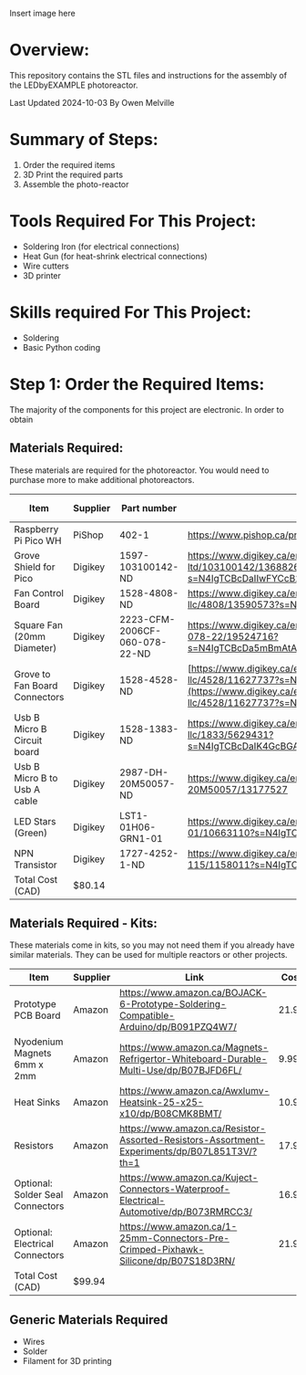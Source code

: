 Insert image here

<b><h1>Overview:</b></h1>
This repository contains the STL files and instructions for the assembly of the LEDbyEXAMPLE photoreactor. 

Last Updated 2024-10-03 By Owen Melville

<b><h1>Summary of Steps:</b></h1>
  1. Order the required items
  2. 3D Print the required parts
  3. Assemble the photo-reactor

<b><h1>Tools Required For This Project:</b></h1>
- Soldering Iron (for electrical connections)
- Heat Gun (for heat-shrink electrical connections)
- Wire cutters
- 3D printer

<b><h1>Skills required For This Project: </b></h1>
- Soldering
- Basic Python coding

<b><h1>Step 1: Order the Required Items: </b></h1>

The majority of the components for this project are electronic. In order to obtain 

<b><h2>Materials Required:</b></h2>

These materials are required for the photoreactor. You would need to purchase more to make additional photoreactors. 

| Item                             | Supplier | Part number                   | Link                                                                                                                                                                                                                                                                                                                                                                                                                                                                                              | Number | Cost  | Total Cost |
| -------------------------------- | -------- | ----------------------------- | ---------------------------------------------------------------------------------------------------------------------------------------------------------------------------------------------------------------------------------------------------------------------------------------------------------------------------------------------------------------------------------------------------------------------------------------------------------------------------------------------------- | ------ | ----- | ---------- |
| Raspberry Pi Pico WH             | PiShop   | 402-1                         | https://www.pishop.ca/product/raspberry-pi-pico-wh-pre-soldered-headers/                                                                                                                                                                                                                                                                                                                                                                                                                             | 1      | 9.8   | 9.8        |
| Grove Shield for Pico            | Digikey  | 1597-103100142-ND             | https://www.digikey.ca/en/products/detail/seeed-technology-co-ltd/103100142/13688265?s=N4IgTCBcDaIIwFYCcB2AtHADAZi5uALGGgHIAiIAugL5A | 1      | 6.25  | 6.25       |
| Fan Control Board                | Digikey  | 1528-4808-ND                  | https://www.digikey.ca/en/products/detail/adafruit-industries-llc/4808/13590573?s=N4IgTCBcDaIIwFYwA4C0AWZAGNA5AIiALoC%2BQA                                                                                                                                                                                                                                                                                        | 2      | 7.99  | 15.98      |
| Square Fan (20mm Diameter)       | Digikey  | 2223-CFM-2006CF-060-078-22-ND | https://www.digikey.ca/en/products/detail/cui-devices/CFM-2006CF-060-078-22/19524716?s=N4IgTCBcDa5mBmAtAYQGIFkkAIwAY8A2dJIvHPAdgA4l4kA5AERAF0BfIA                                                                                                                                                                                                                                                                                                                                                    | 2      | 11.06 | 22.12      |
| Grove to Fan Board Connectors    | Digikey  | 1528-4528-ND                  | [https://www.digikey.ca/en/products/detail/adafruit-industries-llc/4528/11627737?s=N4IgTCBcDaIIwFYwA4C0AWJaByAREAugL5A](https://www.digikey.ca/en/products/detail/adafruit-industries-llc/4528/11627737?s=N4IgTCBcDaIIwFYwA4C0AWJaByAREAugL5A)                                                                                                                                                                                                                                                       | 2      | 2.83  | 5.66       |
| Usb B Micro B Circuit board      | Digikey  | 1528-1383-ND                  | https://www.digikey.ca/en/products/detail/adafruit-industries-llc/1833/5629431?s=N4IgTCBcDaIK4GcBGACVBbAlgYwE4Hs018BDXAExRPJIDNc5MAXEAXQF8g                                                                                                                                                                                                                                                                                                                                                          | 1      | 2.83  | 2.83       |
| Usb B Micro B to Usb A cable     | Digikey  | 2987-DH-20M50057-ND           | https://www.digikey.ca/en/products/detail/cvilux-usa/DH-20M50057/13177527                                                                                                                                                                                                                                                                                                                                                                                                                            | 2      | 1.78  | 3.56       |
| LED Stars (Green)                | Digikey  | LST1-01H06-GRN1-01            | https://www.digikey.ca/en/products/detail/new-energy/LST1-01H06-GRN1-01/10663110?s=N4IgTCBcDaIDIGUAqBGAtABhQCQwNjQHEAlAOXSxAF0BfIA                                                                                                                                                                                                                                                                                                                                                                   | 2      | 6.41  | 12.82      |
| NPN Transistor                   | Digikey  | 1727-4252-1-ND                | https://www.digikey.ca/en/products/detail/nexperia-usa-inc/PZT2222A-115/1158011?s=N4IgTCBcDaIIwHYwILQBYwFYwrigBAHIAiIAugL5A                                                                                                                                                                                                                                                                                                                                                                          | 2      | 0.56  | 1.12       |
| Total Cost (CAD) | $80.14

<b><h2>Materials Required - Kits:</b></h2>

These materials come in kits, so you may not need them if you already have similar materials. They can be used for multiple reactors or other projects. 

| Item                             | Supplier | Link                                                                                                                                                                                                                                                                                                                                                                                                                                                                                                                                                                                                                                                                         | Cost  |
| -------------------------------- | -------- | ---------------------------------------------------------------------------------------------------------------------------------------------------------------------------------------------------------------------------------------------------------------------------------------------------------------------------------------------------------------------------------------------------------------------------------------------------------------------------------------------------------------------------------------------------------------------------------------------------------------------------------------------------------------------------- | ----- |
| Prototype PCB Board              | Amazon   | https://www.amazon.ca/BOJACK-6-Prototype-Soldering-Compatible-Arduino/dp/B091PZQ4W7/                                          | 21.99 |
| Nyodenium Magnets 6mm x 2mm      | Amazon   | https://www.amazon.ca/Magnets-Refrigertor-Whiteboard-Durable-Multi-Use/dp/B07BJFD6FL/ | 9.99  |
| Heat Sinks                       | Amazon   | https://www.amazon.ca/Awxlumv-Heatsink-25-x25-x10/dp/B08CMK8BMT/                                                                                                                                                                                                                                                                                                                                                                                                                                                                                                                                                                                                             | 10.99 |
| Resistors                        | Amazon   | https://www.amazon.ca/Resistor-Assorted-Resistors-Assortment-Experiments/dp/B07L851T3V/?th=1                                                                                                                                                                                                                                                                                                                                                                                                                                                                                                                                                                                 | 17.99 |
| Optional: Solder Seal Connectors | Amazon   | https://www.amazon.ca/Kuject-Connectors-Waterproof-Electrical-Automotive/dp/B073RMRCC3/                                                                                                                                                                                                                                                                                                                                                                                                                                                                                                                                                                                      | 16.99 |
| Optional: Electrical Connectors  | Amazon   | https://www.amazon.ca/1-25mm-Connectors-Pre-Crimped-Pixhawk-Silicone/dp/B07S18D3RN/                                                                                                                                                                                                                                                                                                                                                                                                                                                                                                                                                                                          | 21.99 |
| Total Cost (CAD) | $99.94 |

<b><h2>Generic Materials Required</b></h2>
  - Wires
  - Solder
  - Filament for 3D printing
